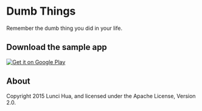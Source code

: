# Dumb Things
Remember the dumb thing you did in your life.

## Download the sample app
[![Get it on Google Play](https://developer.android.com/images/brand/en_generic_rgb_wo_60.png)](https://play.google.com/store/apps/details?id=org.lunci.dumbthing)

## About
Copyright 2015 Lunci Hua, and licensed under the Apache License, Version 2.0.
